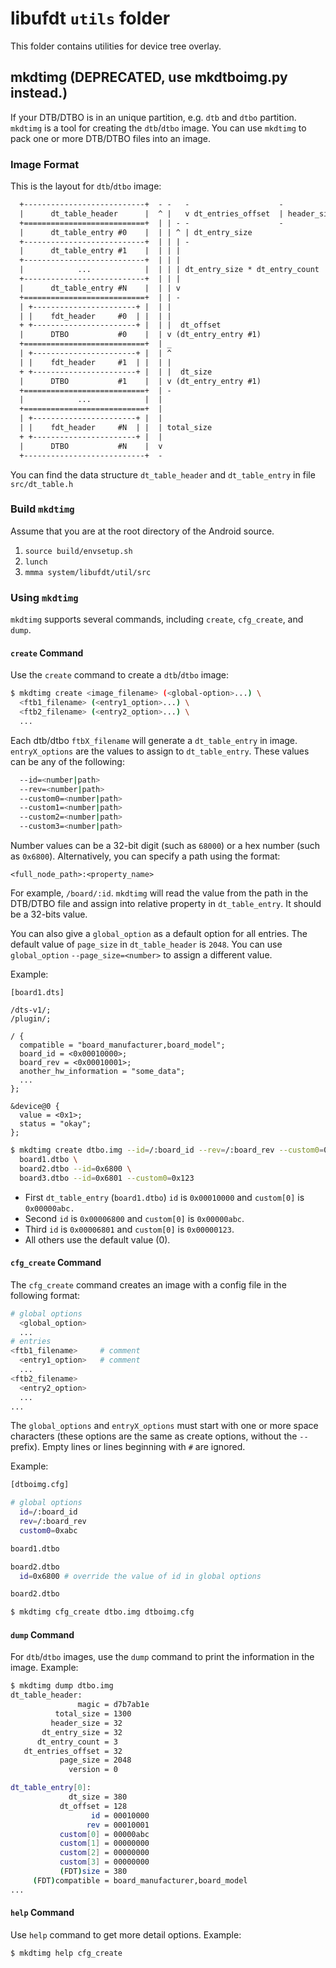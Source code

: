 libufdt `utils` folder
=====================

This folder contains utilities for device tree overlay.

mkdtimg (DEPRECATED, use mkdtboimg.py instead.)
-------

If your DTB/DTBO is in an unique partition, e.g. `dtb` and `dtbo` partition.
`mkdtimg` is a tool for creating the `dtb`/`dtbo` image.
You can use `mkdtimg` to pack one or more DTB/DTBO files into an image.

### Image Format

This is the layout for `dtb`/`dtbo` image:

```txt
  +---------------------------+  - -   -                    -
  |      dt_table_header      |  ^ |   v dt_entries_offset  | header_size
  +===========================+  | | - -                    -
  |      dt_table_entry #0    |  | | ^ | dt_entry_size
  +---------------------------+  | | | -
  |      dt_table_entry #1    |  | | |
  +---------------------------+  | | |
  |            ...            |  | | | dt_entry_size * dt_entry_count
  +---------------------------+  | | |
  |      dt_table_entry #N    |  | | v
  +===========================+  | | -
  | +-----------------------+ |  | |
  | |    fdt_header     #0  | |  | |
  + +-----------------------+ |  | |  dt_offset
  |      DTBO           #0    |  | v (dt_entry_entry #1)
  +===========================+  | _
  | +-----------------------+ |  | ^
  | |    fdt_header     #1  | |  | |
  + +-----------------------+ |  | |  dt_size
  |      DTBO           #1    |  | v (dt_entry_entry #1)
  +===========================+  | -
  |            ...            |  |
  +===========================+  |
  | +-----------------------+ |  |
  | |    fdt_header     #N  | |  | total_size
  + +-----------------------+ |  |
  |      DTBO           #N    |  v
  +---------------------------+  -
```

You can find the data structure `dt_table_header` and `dt_table_entry`
in file `src/dt_table.h`

### Build `mkdtimg`

Assume that you are at the root directory of the Android source.

1. `source build/envsetup.sh`
2. `lunch`
3. `mmma system/libufdt/util/src`

### Using `mkdtimg`

`mkdtimg` supports several commands, including `create`, `cfg_create`,
and `dump`.

#### `create` Command

Use the `create` command to create a `dtb`/`dtbo` image:

```sh
$ mkdtimg create <image_filename> (<global-option>...) \
  <ftb1_filename> (<entry1_option>...) \
  <ftb2_filename> (<entry2_option>...) \
  ...
```

Each dtb/dtbo `ftbX_filename` will generate a `dt_table_entry` in image.
`entryX_options` are the values to assign to `dt_table_entry`. These values
can be any of the following:

```sh
  --id=<number|path>
  --rev=<number|path>
  --custom0=<number|path>
  --custom1=<number|path>
  --custom2=<number|path>
  --custom3=<number|path>
```

Number values can be a 32-bit digit (such as `68000`) or a hex number
(such as `0x6800`). Alternatively, you can specify a path using the format:

```
<full_node_path>:<property_name>
```

For example, `/board/:id`. `mkdtimg` will read the value from the path in
the DTB/DTBO file and assign into relative property in `dt_table_entry`.
It should be a 32-bits value.

You can also give a `global_option` as a default option for all entries.
The default value of `page_size` in `dt_table_header` is `2048`. You can
use `global_option` `--page_size=<number>` to assign a different value.

Example:

```dts
[board1.dts]

/dts-v1/;
/plugin/;

/ {
  compatible = "board_manufacturer,board_model";
  board_id = <0x00010000>;
  board_rev = <0x00010001>;
  another_hw_information = "some_data";
  ...
};

&device@0 {
  value = <0x1>;
  status = "okay";
};
```

```sh
$ mkdtimg create dtbo.img --id=/:board_id --rev=/:board_rev --custom0=0xabc \
  board1.dtbo \
  board2.dtbo --id=0x6800 \
  board3.dtbo --id=0x6801 --custom0=0x123
```

* First `dt_table_entry` (`board1.dtbo`) `id` is `0x00010000` and `custom[0]`
  is `0x00000abc.`
* Second `id` is `0x00006800` and `custom[0]` is `0x00000abc`.
* Third `id` is `0x00006801` and `custom[0]` is `0x00000123`.
* All others use the default value (0).

#### `cfg_create` Command

The `cfg_create` command creates an image with a config file in the following
format:

```sh
# global options
  <global_option>
  ...
# entries
<ftb1_filename>     # comment
  <entry1_option>   # comment
  ...
<ftb2_filename>
  <entry2_option>
  ...
...
```

The `global_options` and `entryX_options` must start with one or more space
characters (these options are the same as create options, without the `--`
prefix). Empty lines or lines beginning with `#` are ignored.

Example:

```sh
[dtboimg.cfg]

# global options
  id=/:board_id
  rev=/:board_rev
  custom0=0xabc

board1.dtbo

board2.dtbo
  id=0x6800 # override the value of id in global options

board2.dtbo
```

```sh
$ mkdtimg cfg_create dtbo.img dtboimg.cfg
```

#### `dump` Command

For `dtb`/`dtbo` images, use the `dump` command to print the information in
the image. Example:

```sh
$ mkdtimg dump dtbo.img
dt_table_header:
               magic = d7b7ab1e
          total_size = 1300
         header_size = 32
       dt_entry_size = 32
      dt_entry_count = 3
   dt_entries_offset = 32
           page_size = 2048
             version = 0

dt_table_entry[0]:
             dt_size = 380
           dt_offset = 128
                  id = 00010000
                 rev = 00010001
           custom[0] = 00000abc
           custom[1] = 00000000
           custom[2] = 00000000
           custom[3] = 00000000
           (FDT)size = 380
     (FDT)compatible = board_manufacturer,board_model
...
```

#### `help` Command

Use `help` command to get more detail options. Example:

```sh
$ mkdtimg help cfg_create
```
